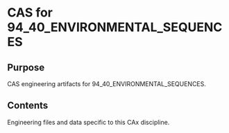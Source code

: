 # CAS for 94_40_ENVIRONMENTAL_SEQUENCES

## Purpose
CAS engineering artifacts for 94_40_ENVIRONMENTAL_SEQUENCES.

## Contents
Engineering files and data specific to this CAx discipline.
